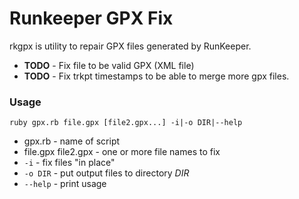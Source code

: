 Runkeeper GPX Fix
=======================================================================

rkgpx is utility to repair GPX files generated by RunKeeper.

   * __TODO__ - Fix file to be valid GPX (XML file)
   * __TODO__ - Fix trkpt timestamps to be able to merge more gpx files.

### Usage

`ruby gpx.rb file.gpx [file2.gpx...] -i|-o DIR|--help`

   * gpx.rb - name of script
   * file.gpx file2.gpx - one or more file names to fix
   * `-i` - fix files "in place"
   * `-o DIR` - put output files to directory _DIR_
   * `--help` - print usage

